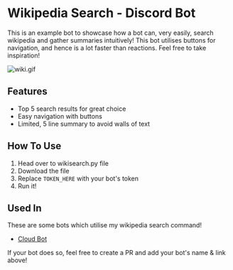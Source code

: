 # Wikipedia Search - Discord Bot
This is an example bot to showcase how a bot can, very easily, search wikipedia and gather summaries intuitively! This bot utilises buttons for navigation, and hence is a lot faster than reactions. Feel free to take inspiration!

![wiki.gif]()

## Features
- Top 5 search results for great choice
- Easy navigation with buttons
- Limited, 5 line summary to avoid walls of text

## How To Use
1. Head over to wikisearch.py file
2. Download the file
3. Replace `TOKEN_HERE` with your bot's token
4. Run it!

## Used In
These are some bots which utilise my wikipedia search command! 
- [Cloud Bot](https://dsc.gg/cloud-bot)

If your bot does so, feel free to create a PR and add your bot's name & link above! 
